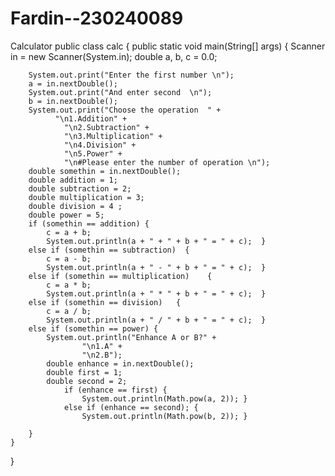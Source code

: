 # Fardin--230240089
Calculator
public class calc
{
    public static void main(String[] args)
    {
        Scanner in = new Scanner(System.in);
        double a, b, c = 0.0;

        System.out.print("Enter the first number \n");
        a = in.nextDouble();
        System.out.print("And enter second  \n");
        b = in.nextDouble();
        System.out.print("Choose the operation  " +
              "\n1.Addition" +
        		"\n2.Subtraction" +
        		"\n3.Multiplication" +
        		"\n4.Division" +
        		"\n5.Power" +
        		"\n#Please enter the number of operation \n");
        double somethin = in.nextDouble();
        double addition = 1;
        double subtraction = 2;
        double multiplication = 3;
        double division = 4 ;
        double power = 5;
        if (somethin == addition) {
        	c = a + b;  
        	System.out.println(a + " + " + b + " = " + c);  }
        else if (somethin == subtraction)  {
        	c = a - b;  
        	System.out.println(a + " - " + b + " = " + c);	}
        else if (somethin == multiplication)	{
        	c = a * b;   
        	System.out.println(a + " * " + b + " = " + c);	}
        else if (somethin == division)   {
        	c = a / b;  
        	System.out.println(a + " / " + b + " = " + c);	}
        else if (somethin == power)	{
        	System.out.println("Enhance A or B?" +
        			"\n1.A" +
        			"\n2.B");
        	double enhance = in.nextDouble();
        	double first = 1;
        	double second = 2;
        		if (enhance == first) {
        			System.out.println(Math.pow(a, 2)); }	
        		else if (enhance == second); {
        			System.out.println(Math.pow(b, 2)); }
        
        }
    }
}

